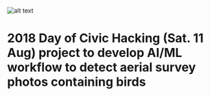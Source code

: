 ![alt text](https://github.com/robgf/aviannet/blob/master/AvianNet_logo.png "Avian Net 2018 Day of Civic Hacking")

# 2018 Day of Civic Hacking (Sat. 11 Aug) project to develop AI/ML workflow to detect aerial survey photos containing birds

